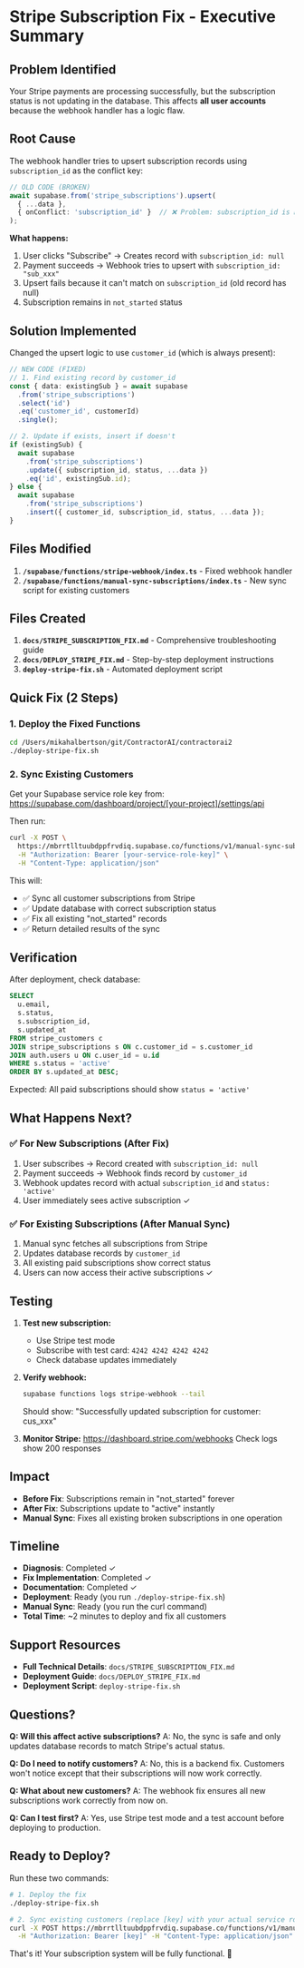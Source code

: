 # Stripe Subscription Fix - Executive Summary

## Problem Identified

Your Stripe payments are processing successfully, but the subscription status is not updating in the database. This affects **all user accounts** because the webhook handler has a logic flaw.

## Root Cause

The webhook handler tries to upsert subscription records using `subscription_id` as the conflict key:

```typescript
// OLD CODE (BROKEN)
await supabase.from('stripe_subscriptions').upsert(
  { ...data },
  { onConflict: 'subscription_id' }  // ❌ Problem: subscription_id is NULL initially
);
```

**What happens:**
1. User clicks "Subscribe" → Creates record with `subscription_id: null`
2. Payment succeeds → Webhook tries to upsert with `subscription_id: "sub_xxx"`
3. Upsert fails because it can't match on `subscription_id` (old record has null)
4. Subscription remains in `not_started` status

## Solution Implemented

Changed the upsert logic to use `customer_id` (which is always present):

```typescript
// NEW CODE (FIXED)
// 1. Find existing record by customer_id
const { data: existingSub } = await supabase
  .from('stripe_subscriptions')
  .select('id')
  .eq('customer_id', customerId)
  .single();

// 2. Update if exists, insert if doesn't
if (existingSub) {
  await supabase
    .from('stripe_subscriptions')
    .update({ subscription_id, status, ...data })
    .eq('id', existingSub.id);
} else {
  await supabase
    .from('stripe_subscriptions')
    .insert({ customer_id, subscription_id, status, ...data });
}
```

## Files Modified

1. **`/supabase/functions/stripe-webhook/index.ts`** - Fixed webhook handler
2. **`/supabase/functions/manual-sync-subscriptions/index.ts`** - New sync script for existing customers

## Files Created

1. **`docs/STRIPE_SUBSCRIPTION_FIX.md`** - Comprehensive troubleshooting guide
2. **`docs/DEPLOY_STRIPE_FIX.md`** - Step-by-step deployment instructions
3. **`deploy-stripe-fix.sh`** - Automated deployment script

## Quick Fix (2 Steps)

### 1. Deploy the Fixed Functions

```bash
cd /Users/mikahalbertson/git/ContractorAI/contractorai2
./deploy-stripe-fix.sh
```

### 2. Sync Existing Customers

Get your Supabase service role key from:
https://supabase.com/dashboard/project/[your-project]/settings/api

Then run:

```bash
curl -X POST \
  https://mbrrtlltuubdppfrvdiq.supabase.co/functions/v1/manual-sync-subscriptions \
  -H "Authorization: Bearer [your-service-role-key]" \
  -H "Content-Type: application/json"
```

This will:
- ✅ Sync all customer subscriptions from Stripe
- ✅ Update database with correct subscription status
- ✅ Fix all existing "not_started" records
- ✅ Return detailed results of the sync

## Verification

After deployment, check database:

```sql
SELECT
  u.email,
  s.status,
  s.subscription_id,
  s.updated_at
FROM stripe_customers c
JOIN stripe_subscriptions s ON c.customer_id = s.customer_id
JOIN auth.users u ON c.user_id = u.id
WHERE s.status = 'active'
ORDER BY s.updated_at DESC;
```

Expected: All paid subscriptions should show `status = 'active'`

## What Happens Next?

### ✅ For New Subscriptions (After Fix)
1. User subscribes → Record created with `subscription_id: null`
2. Payment succeeds → Webhook finds record by `customer_id`
3. Webhook updates record with actual `subscription_id` and `status: 'active'`
4. User immediately sees active subscription ✓

### ✅ For Existing Subscriptions (After Manual Sync)
1. Manual sync fetches all subscriptions from Stripe
2. Updates database records by `customer_id`
3. All existing paid subscriptions show correct status
4. Users can now access their active subscriptions ✓

## Testing

1. **Test new subscription:**
   - Use Stripe test mode
   - Subscribe with test card: `4242 4242 4242 4242`
   - Check database updates immediately

2. **Verify webhook:**
   ```bash
   supabase functions logs stripe-webhook --tail
   ```
   Should show: "Successfully updated subscription for customer: cus_xxx"

3. **Monitor Stripe:**
   https://dashboard.stripe.com/webhooks
   Check logs show 200 responses

## Impact

- **Before Fix**: Subscriptions remain in "not_started" forever
- **After Fix**: Subscriptions update to "active" instantly
- **Manual Sync**: Fixes all existing broken subscriptions in one operation

## Timeline

- **Diagnosis**: Completed ✓
- **Fix Implementation**: Completed ✓
- **Documentation**: Completed ✓
- **Deployment**: Ready (you run `./deploy-stripe-fix.sh`)
- **Manual Sync**: Ready (you run the curl command)
- **Total Time**: ~2 minutes to deploy and fix all customers

## Support Resources

- **Full Technical Details**: `docs/STRIPE_SUBSCRIPTION_FIX.md`
- **Deployment Guide**: `docs/DEPLOY_STRIPE_FIX.md`
- **Deployment Script**: `deploy-stripe-fix.sh`

## Questions?

**Q: Will this affect active subscriptions?**
A: No, the sync is safe and only updates database records to match Stripe's actual status.

**Q: Do I need to notify customers?**
A: No, this is a backend fix. Customers won't notice except that their subscriptions will now work correctly.

**Q: What about new customers?**
A: The webhook fix ensures all new subscriptions work correctly from now on.

**Q: Can I test first?**
A: Yes, use Stripe test mode and a test account before deploying to production.

## Ready to Deploy?

Run these two commands:

```bash
# 1. Deploy the fix
./deploy-stripe-fix.sh

# 2. Sync existing customers (replace [key] with your actual service role key)
curl -X POST https://mbrrtlltuubdppfrvdiq.supabase.co/functions/v1/manual-sync-subscriptions \
  -H "Authorization: Bearer [key]" -H "Content-Type: application/json"
```

That's it! Your subscription system will be fully functional. 🎉
